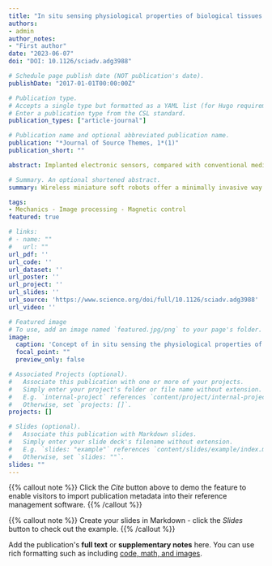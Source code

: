 ```yaml
---
title: "In situ sensing physiological properties of biological tissues using wireless miniature soft robots"
authors:
- admin
author_notes:
- "First author"
date: "2023-06-07"
doi: "DOI: 10.1126/sciadv.adg3988"

# Schedule page publish date (NOT publication's date).
publishDate: "2017-01-01T00:00:00Z"

# Publication type.
# Accepts a single type but formatted as a YAML list (for Hugo requirements).
# Enter a publication type from the CSL standard.
publication_types: ["article-journal"]

# Publication name and optional abbreviated publication name.
publication: "*Journal of Source Themes, 1*(1)"
publication_short: ""

abstract: Implanted electronic sensors, compared with conventional medical imaging, allow monitoring of advanced physiological properties of soft biological tissues continuously, such as adhesion, pH, viscoelasticity, and biomarkers for disease diagnosis. However, they are typically invasive, requiring being deployed by surgery, and frequently cause inflammation. Here we propose a minimally invasive method of using wireless miniature soft robots to in situ sense the physiological properties of tissues. By controlling robot-tissue interaction using external magnetic fields, visualized by medical imaging, we can recover tissue properties precisely from the robot shape and magnetic fields. We demonstrate that the robot can traverse tissues with multimodal locomotion and sense the adhesion, pH, and viscoelasticity on porcine and mice gastrointestinal tissues ex vivo, tracked by x-ray or ultrasound imaging. With the unprecedented capability of sensing tissue physiological properties with minimal invasion and high resolution deep inside our body, this technology can potentially enable critical applications in both basic research and clinical practice.

# Summary. An optional shortened abstract.
summary: Wireless miniature soft robots offer a minimally invasive way to continuously monitor physiological properties of soft tissues, like pH and viscoelasticity, by precisely recovering tissue properties from their shape and external magnetic fields.

tags:
- Mechanics - Image processing - Magnetic control
featured: true

# links:
# - name: ""
#   url: ""
url_pdf: ''
url_code: ''
url_dataset: ''
url_poster: ''
url_project: ''
url_slides: ''
url_source: 'https://www.science.org/doi/full/10.1126/sciadv.adg3988'
url_video: ''

# Featured image
# To use, add an image named `featured.jpg/png` to your page's folder. 
image:
  caption: 'Concept of in situ sensing the physiological properties of soft tissues by a wireless miniature soft robot.'
  focal_point: ""
  preview_only: false

# Associated Projects (optional).
#   Associate this publication with one or more of your projects.
#   Simply enter your project's folder or file name without extension.
#   E.g. `internal-project` references `content/project/internal-project/index.md`.
#   Otherwise, set `projects: []`.
projects: []

# Slides (optional).
#   Associate this publication with Markdown slides.
#   Simply enter your slide deck's filename without extension.
#   E.g. `slides: "example"` references `content/slides/example/index.md`.
#   Otherwise, set `slides: ""`.
slides: ""
---
```


{{% callout note %}}
Click the *Cite* button above to demo the feature to enable visitors to import publication metadata into their reference management software.
{{% /callout %}}

{{% callout note %}}
Create your slides in Markdown - click the *Slides* button to check out the example.
{{% /callout %}}

Add the publication's **full text** or **supplementary notes** here. You can use rich formatting such as including [code, math, and images](https://docs.hugoblox.com/content/writing-markdown-latex/).

